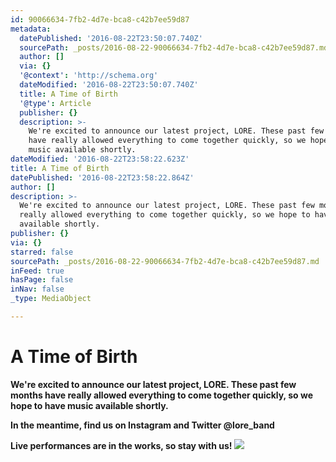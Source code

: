 ```yaml
---
id: 90066634-7fb2-4d7e-bca8-c42b7ee59d87
metadata:
  datePublished: '2016-08-22T23:50:07.740Z'
  sourcePath: _posts/2016-08-22-90066634-7fb2-4d7e-bca8-c42b7ee59d87.md
  author: []
  via: {}
  '@context': 'http://schema.org'
  dateModified: '2016-08-22T23:50:07.740Z'
  title: A Time of Birth
  '@type': Article
  publisher: {}
  description: >-
    We're excited to announce our latest project, LORE. These past few months
    have really allowed everything to come together quickly, so we hope to have
    music available shortly.
dateModified: '2016-08-22T23:58:22.623Z'
title: A Time of Birth
datePublished: '2016-08-22T23:58:22.864Z'
author: []
description: >-
  We're excited to announce our latest project, LORE. These past few months have
  really allowed everything to come together quickly, so we hope to have music
  available shortly.
publisher: {}
via: {}
starred: false
sourcePath: _posts/2016-08-22-90066634-7fb2-4d7e-bca8-c42b7ee59d87.md
inFeed: true
hasPage: false
inNav: false
_type: MediaObject

---
```

# A Time of Birth

**We're excited to announce our latest project, LORE. These past few months have really allowed everything to come together quickly, so we hope to have music available shortly.**

**In the meantime, find us on Instagram and Twitter @lore\_band**

**Live performances are in the works, so stay with us!**
![](https://the-grid-user-content.s3-us-west-2.amazonaws.com/7bbbaddf-4d4c-435a-b267-b96474c96685.jpg)